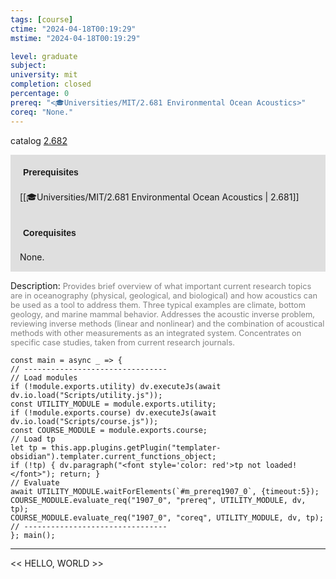 ```yaml
---
tags: [course]
ctime: "2024-04-18T00:19:29"
mstime: "2024-04-18T00:19:29"

level: graduate
subject: 
university: mit
completion: closed
percentage: 0
prereq: "<🎓Universities/MIT/2.681 Environmental Ocean Acoustics>"
coreq: "None."
---
```


catalog [2.682](http://student.mit.edu/catalog/m2b.html#2.682)

<span style="display: block; padding: 15px; background-color: rgb(100, 100, 100, 0.2);"><font id="m_prereq1907_0" style="display: block; font-family: Arial, sans-serif; font-weight: bold; padding: 5px">Prerequisites</font><br><span id="prereq1907_0">[[🎓Universities/MIT/2.681 Environmental Ocean Acoustics | 2.681]]</span></span>
<span style="display: block; padding: 15px; background-color: rgb(100, 100, 100, 0.2);"><font id="m_coreq1907_0" style="display: block; font-family: Arial, sans-serif; font-weight: bold; padding: 5px">Corequisites</font><br><span id="coreq1907_0">None.</span></span>

<font style="">Description:</font>
<font style="color: grey; font-size: 0.8rem;">Provides brief overview of what important current research topics are in oceanography (physical, geological, and biological) and how acoustics can be used as a tool to address them. Three typical examples are climate, bottom geology, and marine mammal behavior. Addresses the acoustic inverse problem, reviewing inverse methods (linear and nonlinear) and the combination of acoustical methods with other measurements as an integrated system. Concentrates on specific case studies, taken from current research journals.</font>

```dataviewjs
const main = async _ => {
// --------------------------------
// Load modules
if (!module.exports.utility) dv.executeJs(await dv.io.load("Scripts/utility.js"));
const UTILITY_MODULE = module.exports.utility;
if (!module.exports.course) dv.executeJs(await dv.io.load("Scripts/course.js"));
const COURSE_MODULE = module.exports.course;
// Load tp
let tp = this.app.plugins.getPlugin("templater-obsidian").templater.current_functions_object;
if (!tp) { dv.paragraph("<font style='color: red'>tp not loaded!</font>"); return; }
// Evaluate
await UTILITY_MODULE.waitForElements(`#m_prereq1907_0`, {timeout:5});
COURSE_MODULE.evaluate_req("1907_0", "prereq", UTILITY_MODULE, dv, tp);
COURSE_MODULE.evaluate_req("1907_0", "coreq", UTILITY_MODULE, dv, tp);
// --------------------------------
}; main();
```

---

<< HELLO, WORLD >>
